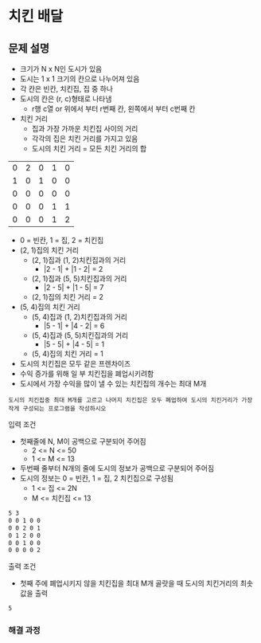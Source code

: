# 치킨 배달

## 문제 설명

* 크기가 N x N인 도시가 있음
* 도시는 1 x 1 크기의 칸으로 나누어져 있음
* 각 칸은 빈칸, 치킨집, 집 중 하나
* 도시의 칸은 (r, c)형태로 나타냄
  * r행 c열 or 위에서 부터 r번째 칸, 왼쪽에서 부터 c번째 칸
* 치킨 거리
  * 집과 가장 가까운 치킨집 사이의 거리
  * 각각의 집은 치킨 거리를 가지고 있음
  * 도시의 치킨 거리  = 모든 치킨 거리의 합

||||||
|-|-|-|-|-|
|0|2|0|1|0|
|1|0|1|0|0|
|0|0|0|0|0|
|0|0|0|1|1|
|0|0|0|1|2|

* 0 = 빈칸, 1 = 집, 2 = 치킨집
* (2, 1)집의 치킨 거리
  * (2, 1)집과 (1, 2)치킨집과의 거리
    * |2 - 1| + |1 - 2| = 2
  * (2, 1)집과 (5, 5)치킨집과의 거리
    * |2 - 5| + |1 - 5| = 7
  * (2, 1)집의 치킨 거리 =  2
* (5, 4)집의 치킨 거리
  * (5, 4)집과 (1, 2)치킨집과의 거리
    * |5 - 1| + |4 - 2| = 6
  * (5, 4)집과 (5, 5)치킨집과의 거리
    * |5 - 5| + |4 - 5| = 1
  * (5, 4)집의 치킨 거리 = 1
* 도시의 치킨집은 모두 같은 프렌차이즈
* 수익 증가를 위해 일 부 치킨집을 폐업시키려함
* 도시에서 가장 수익을 많이 낼 수 있는 치킨집의 개수는 최대 M개

`도시의 치킨집중 최대 M개를 고르고 나머지 치킨집은 모두 폐업하여 도시의 치킨거리가 가장 작게 구성되는 프로그램을 작성하시오`

입력 조건

* 첫째줄에 N, M이 공백으로 구분되어 주어짐
  * 2 <= N <= 50
  * 1 <= M <= 13
* 두번째 줄부터 N개의 줄에 도시의 정보가 공백으로 구분되어 주어짐
* 도시의 정보는 0 = 빈칸, 1 = 집, 2 치킨집으로 구성됨
  * 1 <= 집 <= 2N
  * M <= 치킨집 <= 13

```txt
5 3
0 0 1 0 0
0 0 2 0 1
0 1 2 0 0
0 0 1 0 0
0 0 0 0 2
```

출력 조건

* 첫째 주에 폐업시키지 않을 치킨집을 최대 M개 골랏을 때 도시의 치킨거리의 최솟값을 출력

```txt
5
```

### 해결 과정
